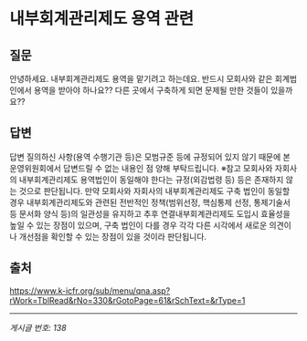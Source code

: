# 내부회계관리제도 용역 관련

## 질문
안녕하세요.
내부회계관리제도 용역을 맡기려고 하는데요.
반드시 모회사와 같은 회계법인에서 용역을 받아야 하나요??
다른 곳에서 구축하게 되면 문제될 만한 것들이 있을까요??

## 답변
답변
질의하신 사항(용역 수행기관 등)은 모범규준 등에 규정되어 있지 않기 때문에 본 운영위원회에서 답변드릴 수 없는 내용인 점 양해 부탁드립니다.
※참고
모회사와 자회사의 내부회계관리제도 용역법인이 동일해야 한다는 규정(외감법령 등) 등은 존재하지 않는 것으로 판단됩니다.
만약 모회사와 자회사의 내부회계관리제도 구축 법인이 동일할 경우 내부회계관리제도와 관련된 전반적인 정책(범위선정, 핵심통제 선정, 통제기술서 등 문서화 양식 등)의 일관성을 유지하고 추후 연결내부회계관리제도 도입시 효율성을 높일 수 있는 장점이 있으며, 구축 법인이 다를 경우 각각 다른 시각에서 새로운 의견이나 개선점을 확인할 수 있는 장점이 있을 것이라 판단됩니다.

## 출처
https://www.k-icfr.org/sub/menu/qna.asp?rWork=TblRead&rNo=330&rGotoPage=61&rSchText=&rType=1

---
*게시글 번호: 138*
